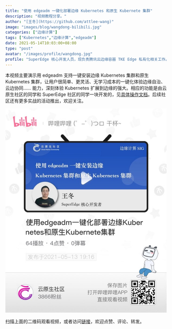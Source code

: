 ```yaml
---
title: "使用 edgeadm 一键化部署边缘 Kubernetes 和原生 Kubernete 集群"
description: "视频教程分享。"
author: "[王冬](https://github.com/attlee-wang)"
image: "images/blog/wangdong-bilibili.jpg"
categories: ["边缘计算"]
tags: ["Kubernetes","边缘计算","edgeadm"]
date: 2021-05-14T10:03:00+08:00
type: "post"
avatar: "/images/profile/wangdong.jpg"
profile: "SuperEdge 核心开发人员，现负责腾讯云边缘容器 TKE Edge 私有化相关工作。"
---
```


本视频主要演示用 edgeadm 支持一键安装边缘 Kubernetes 集群和原生 Kubernetes 集群，让用户很简单、更灵活、无学习成本的一键化体验边缘自治、云边协同…… 能力，深刻体验 Kubernetes 扩展到边缘的强大。相应的功能是由云原生社区的同学和 SuperEdge 社区的同学一块开发的，见[具体操作文档](http://t.hk.uy/cWP)。后续社区还有更多实战的活动推出，欢迎关注。

![使用edgeadm一键化部署边缘Kubernetes和原生Kubernete集群 - bilibili](bilibili.jpg)

扫描上面的二维码观看视频，或者访问[链接](https://www.bilibili.com/video/BV1kA411G73i/)，欢迎点赞、评论、转发。